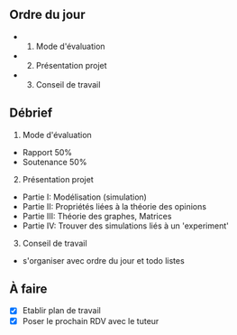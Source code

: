 
## Ordre du jour
- 1) Mode d'évaluation
- 2) Présentation projet
- 3) Conseil de travail

## Débrief
1) Mode d'évaluation
  - Rapport 50%
  - Soutenance 50%

2) Présentation projet
  - Partie I: Modélisation (simulation)
  - Partie II: Propriétés liées à la théorie des opinions
  - Partie III: Théorie des graphes, Matrices
  - Partie IV: Trouver des simulations liés à un 'experiment'
  
3) Conseil de travail
  - s'organiser avec ordre du jour et todo listes

## À faire
- [x] Etablir plan de travail
- [x] Poser le prochain RDV avec le tuteur
